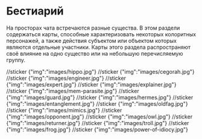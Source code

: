 # Бестиарий

На просторах чата встречаются разные существа. В этом раздели содержаться карты, способные характеризовать некоторых колоритных персонажей, а также действия субъектом или объектом которых являются отдельные участники. Карты этого раздела распространяют своё влияние на одно существо или на небольшую перечисляемую группу. 

//sticker {"img":"images/hippo.jpg"}
//sticker {"img":"images/cegorah.jpg"}
//sticker {"img":"images/engineer.jpg"}
//sticker {"img":"images/expert.jpg"}
//sticker {"img":"images/explainer.jpg"}
//sticker {"img":"images/mem-parasite.jpg"}
//sticker {"img":"images/guard.jpg"}
//sticker {"img":"images/hermes.jpg"}
//sticker {"img":"images/entanglement.jpg"}
//sticker {"img":"images/oldfag.jpg"}
//sticker {"img":"images/mimics.jpg"}
//sticker {"img":"images/opponent.jpg"}
//sticker {"img":"images/owl.jpg"}
//sticker {"img":"images/returner.jpg"}
//sticker {"img":"images/troll.jpg"}
//sticker {"img":"images/frog.jpg"}
//sticker {"img":"images/power-of-idiocy.jpg"}